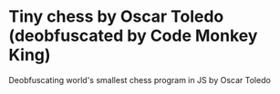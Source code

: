 # Tiny chess by Oscar Toledo (deobfuscated by Code Monkey King)
Deobfuscating world's smallest chess program in JS by Oscar Toledo
